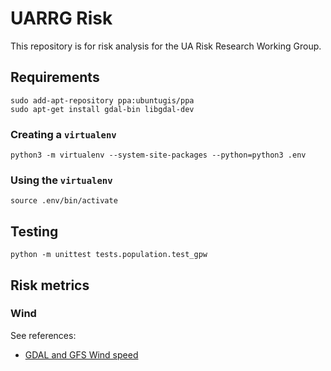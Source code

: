 # UARRG Risk

This repository is for risk analysis for the UA Risk Research Working Group.

## Requirements

```
sudo add-apt-repository ppa:ubuntugis/ppa
sudo apt-get install gdal-bin libgdal-dev
```

### Creating a `virtualenv`

```
python3 -m virtualenv --system-site-packages --python=python3 .env
```

### Using the `virtualenv`

```
source .env/bin/activate
```

## Testing

```
python -m unittest tests.population.test_gpw
```

## Risk metrics

### Wind

See references:

* [GDAL and GFS Wind speed](https://geoexamples.blogspot.com/2012/12/raster-calculations-with-gdal-and-numpy.html)

